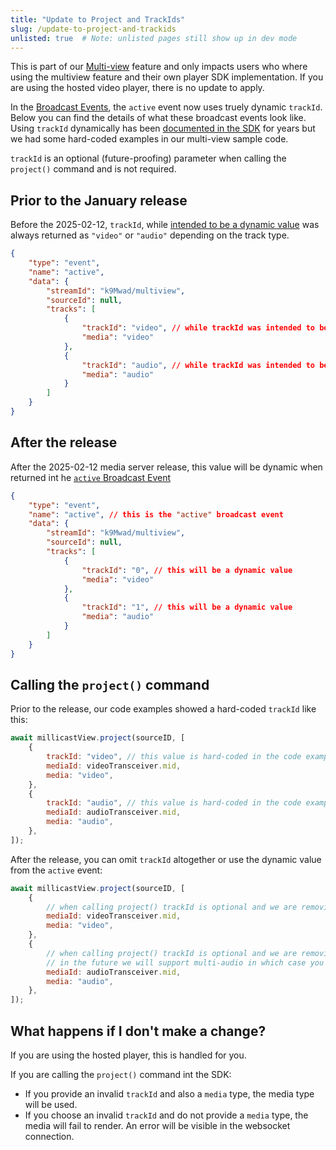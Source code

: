 ```yaml
---
title: "Update to Project and TrackIds"
slug: /update-to-project-and-trackids
unlisted: true  # Note: unlisted pages still show up in dev mode
---
```

This is part of our [Multi-view](/millicast/playback/multiview.md) feature and only impacts users who where using the multiview feature and their own player SDK implementation.  If you are using the hosted video player, there is no update to apply.

In the [Broadcast Events](/millicast/playback/viewer-events.md), the `active` event now uses truely dynamic `trackId`.   Below you can find the details of what these broadcast events look like.  Using `trackId` dynamically has been [documented in the SDK](https://github.com/millicast/millicast-sdk/blob/460444aa9e7a37ad2c9c77046a97cdaf6448a76f/packages/millicast-sdk/src/View.js#L163) for years but we had some hard-coded examples in our multi-view sample code.

`trackId` is an optional (future-proofing) parameter when calling the `project()` command and is not required.  

## Prior to the January  release

Before the  2025-02-12, `trackId`, while [intended to be a dynamic value](https://github.com/millicast/millicast-sdk/blob/460444aa9e7a37ad2c9c77046a97cdaf6448a76f/packages/millicast-sdk/src/View.js#L163) was always returned as `"video"` or `"audio"` depending on the track type.

```json JSON
{
    "type": "event",
    "name": "active",
    "data": {
        "streamId": "k9Mwad/multiview",
        "sourceId": null,
        "tracks": [
            {
                "trackId": "video", // while trackId was intended to be dynamic, this was always set to "video"
                "media": "video"
            },
            {
                "trackId": "audio", // while trackId was intended to be dynamic, this was always set to "audio"
                "media": "audio"
            }
        ]
    }
}
```

## After the release

After the 2025-02-12 media server release, this value will be dynamic when returned int he [`active` Broadcast Event](/millicast/playback/viewer-events.md)

```json
{
    "type": "event",
    "name": "active", // this is the "active" broadcast event
    "data": {
        "streamId": "k9Mwad/multiview",
        "sourceId": null,
        "tracks": [
            {
                "trackId": "0", // this will be a dynamic value
                "media": "video"
            },
            {
                "trackId": "1", // this will be a dynamic value
                "media": "audio"
            }
        ]
    }
}
```

## Calling the `project()` command

Prior to the release, our code examples showed a hard-coded `trackId` like this:

```javascript JavaScript
await millicastView.project(sourceID, [
    {
        trackId: "video", // this value is hard-coded in the code example
        mediaId: videoTransceiver.mid,
        media: "video",
    },
    {
        trackId: "audio", // this value is hard-coded in the code example
        mediaId: audioTransceiver.mid,
        media: "audio",
    },
]);
```

After the release, you can omit `trackId` altogether or use the dynamic value from the `active` event:

```javascript
await millicastView.project(sourceID, [
    {
      	// when calling project() trackId is optional and we are removing it from our examples.  By specifying a "media" value (eg, "video") the correct media track will be used
        mediaId: videoTransceiver.mid,
        media: "video",
    },
    {
        // when calling project() trackId is optional and we are removing it from our examples.  By specifying a "media" value (eg, "audio") the correct media track will be used
        // in the future we will support multi-audio in which case you will need to project the correct trackId to select the correct audio track as recieved from the broadcast event
        mediaId: audioTransceiver.mid,
        media: "audio",
    },
]);
```

## What happens if I don't make a change?

If you are using the hosted player, this is handled for you.

If you are calling the `project()` command int the SDK:

- If you provide an invalid `trackId` and also a `media` type, the media type will be used.
- If you choose an invalid `trackId` and do not provide a `media` type, the media will fail to render.  An error will be visible in the websocket connection.
